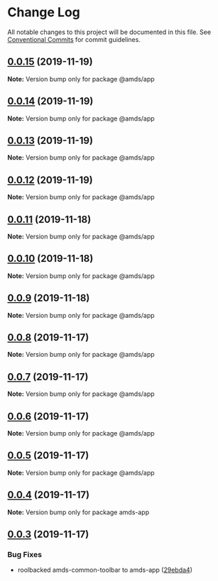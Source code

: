 # Change Log

All notable changes to this project will be documented in this file.
See [Conventional Commits](https://conventionalcommits.org) for commit guidelines.

## [0.0.15](https://github.com/diegoavieira/amds/compare/v0.0.14...v0.0.15) (2019-11-19)

**Note:** Version bump only for package @amds/app

## [0.0.14](https://github.com/diegoavieira/amds/compare/v0.0.13...v0.0.14) (2019-11-19)

**Note:** Version bump only for package @amds/app

## [0.0.13](https://github.com/diegoavieira/amds/compare/v0.0.12...v0.0.13) (2019-11-19)

**Note:** Version bump only for package @amds/app

## [0.0.12](https://github.com/diegoavieira/amds/compare/v0.0.11...v0.0.12) (2019-11-19)

**Note:** Version bump only for package @amds/app

## [0.0.11](https://github.com/diegoavieira/amds/compare/v0.0.10...v0.0.11) (2019-11-18)

**Note:** Version bump only for package @amds/app

## [0.0.10](https://github.com/diegoavieira/amds/compare/v0.0.9...v0.0.10) (2019-11-18)

**Note:** Version bump only for package @amds/app

## [0.0.9](https://github.com/diegoavieira/amds/compare/v0.0.8...v0.0.9) (2019-11-18)

**Note:** Version bump only for package @amds/app

## [0.0.8](https://github.com/diegoavieira/amds/compare/v0.0.7...v0.0.8) (2019-11-17)

**Note:** Version bump only for package @amds/app

## [0.0.7](https://github.com/diegoavieira/amds/compare/v0.0.6...v0.0.7) (2019-11-17)

**Note:** Version bump only for package @amds/app

## [0.0.6](https://github.com/diegoavieira/amds/compare/v0.0.5...v0.0.6) (2019-11-17)

**Note:** Version bump only for package @amds/app

## [0.0.5](https://github.com/diegoavieira/amds/compare/v0.0.4...v0.0.5) (2019-11-17)

**Note:** Version bump only for package @amds/app

## [0.0.4](https://github.com/diegoavieira/amds/compare/v0.0.3...v0.0.4) (2019-11-17)

**Note:** Version bump only for package amds-app

## [0.0.3](https://github.com/diegoavieira/amds/compare/v0.0.2...v0.0.3) (2019-11-17)

### Bug Fixes

- roolbacked amds-common-toolbar to amds-app ([29ebda4](https://github.com/diegoavieira/amds/commit/29ebda4317d4274b57c226e0ee811d5b29b16262))
